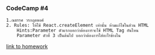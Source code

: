 ### CodeCamp #4
    1.ณธรรศ วรกฤตพงศ์
    2. Rules: ให้ใช้ React.createElement เท่านั้น ห้ามแก้ไขในส่วน HTML
        Hints:Parameter ตัวแรกบอกว่าต้องการจะใช้ HTML Tag อันไหน
        Parameter ตัวที่ 3 เป็นต้นไป บอกว่าต้องการใส่อะไรข้างใน
[link to homework](https://codepen.io/nathat-the-encoder/pen/ExjZzJE)